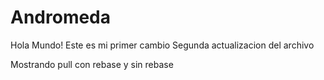 # Andromeda
Hola Mundo! Este es mi primer cambio
Segunda actualizacion del archivo

Mostrando pull con rebase y sin rebase
